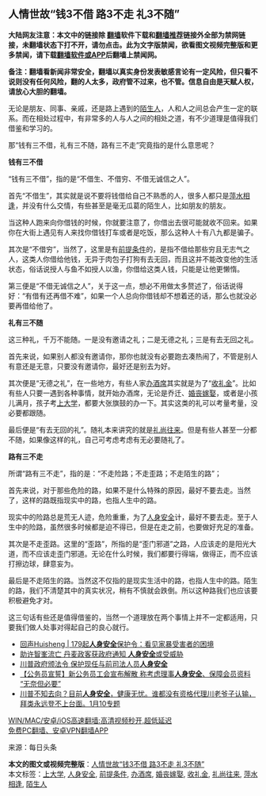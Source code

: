 <h2>人情世故“钱3不借 路3不走 礼3不随”</h2> <p class="notice"><b>大陆网友注意：本文中的链接除 <a href="https://github.com/bannedbook/fanqiang" >翻墙</a>软件下载和<a href="https://github.com/killgcd/justmysocks/blob/master/README.md">翻墙推荐</a>链接外全部为禁网链接，未翻墙状态下打不开，请勿点击。此为文字版禁闻，欲看图文视频完整版和更多禁闻，请下载<a href="https://github.com/bannedbook/fanqiang">翻墙软件或APP</a>后翻墙上禁闻网。</p><p>备注：翻墙看新闻非常安全，翻墙以真实身份发表敏感言论有一定风险，但只看不说则没有任何风险，翻的人太多，政府管不过来，也不管。信息自由是天赋人权，请放心大胆的翻墙。</b></p>  <div class="entry"> <p>无论是朋友、同事、亲戚，还是路上遇到的<a href="https://www.bannedbook.org/bnews/tag/%e9%99%8c%e7%94%9f%e4%ba%ba/" class="st_tag internal_tag" rel="tag" title="标签 陌生人 下的日志">陌生人</a>，人和人之间总会产生一定的联系。而在相处过程中，有非常多的人与人之间的相处之道，有不少道理是值得我们借鉴和学习的。</p> <p>那“钱有三不借，礼有三不随，路有三不走”究竟指的是什么意思呢？</p> <p><strong>钱有三不借</strong></p> <p>“钱有三不借”，指的是“不借生、不借穷、不借无诚信之人”。</p> <p>首先“不借生”，其实就是说不要将钱借给自己不熟悉的人，很多人都只是<a href="https://www.bannedbook.org/bnews/tag/%E8%90%8D%E6%B0%B4%E7%9B%B8%E9%80%A2/" class="st_tag internal_tag" rel="tag" title="标签 萍水相逢 下的日志">萍水相逢</a>，并没有什么交情，有些甚至是毫无瓜葛的陌生人，比如朋友的朋友。</p>  <p>当这种人跑来向你借钱的时候，你就要注意了，你借出去很可能就收不回来。如果你在大街上遇见有人来找你借钱打车或者是吃饭，那么这种人十有八九都是骗子。</p> <p>其次是“不借穷”，当然了，这里是有<a href="https://www.bannedbook.org/bnews/tag/%E5%89%8D%E6%8F%90%E6%9D%A1%E4%BB%B6/" class="st_tag internal_tag" rel="tag" title="标签 前提条件 下的日志">前提条件</a>的，是指不借给那些穷且无志气之人，这类人你借给他钱，无异于肉包子打狗有去无回，而且这并不能改变他的生活状态，俗话说授人与鱼不如授人以渔，你借给这类人钱，只能是让他更懒惰。</p> <p>第三便是“不借无诚信之人”，关于这一点，想必不用做太多赘述了，俗话说得好：“有借有还再借不难”，如果一个人总向你借钱却不想着还的话，那么也就没必要再借给他了。</p> <p><strong>礼有三不随</strong></p> <p>这三种礼，千万不能随。一是没有邀请之礼；二是无德之礼；三是有去无回之礼。</p>  <p>首先来说，如果别人都没有邀请你，那你也就没有必要跑去凑热闹了，不管是别人有意还是无意，只要没有邀请你，最好还是别去为好。</p> <p>其次便是“无德之礼”，在一些地方，有些人家<a href="https://www.bannedbook.org/bnews/tag/%E5%8A%9E%E9%85%92%E5%B8%AD/" class="st_tag internal_tag" rel="tag" title="标签 办酒席 下的日志">办酒席</a>其实就是为了“<a href="https://www.bannedbook.org/bnews/tag/%E6%94%B6%E7%A4%BC%E9%87%91/" class="st_tag internal_tag" rel="tag" title="标签 收礼金 下的日志">收礼金</a>”。比如有些人只要一遇到各种事情，就开始办酒席，无论是乔迁、<a href="https://www.bannedbook.org/bnews/tag/%E5%A9%9A%E4%B8%A7%E5%AB%81%E5%A8%B6/" class="st_tag internal_tag" rel="tag" title="标签 婚丧嫁娶 下的日志">婚丧嫁娶</a>，或者是小孩儿满月，孩子考<a href="https://www.bannedbook.org/bnews/tag/%E4%B8%8A%E5%A4%A7%E5%AD%A6/" class="st_tag internal_tag" rel="tag" title="标签 上大学 下的日志">上大学</a>，都要大张旗鼓的办一下。其实这类的礼可以考量考量，没必要都跟随。</p> <p>最后便是“有去无回的礼”。随礼本来讲究的就是<a href="https://www.bannedbook.org/bnews/tag/%E7%A4%BC%E5%B0%9A%E5%BE%80%E6%9D%A5/" class="st_tag internal_tag" rel="tag" title="标签 礼尚往来 下的日志">礼尚往来</a>。但是有些人甚至一分都不随，如果像这样的礼，自己可考虑考虑有无必要随礼了。</p> <p><strong>路有三不走</strong></p> <p>所谓“路有三不走”，指的是：“不走险路；不走歪路；不走陌生的路”；</p>  <p>首先来说，对于那些危险的路，如果不是什么特殊的原因，最好不要去走。当然了，这样的路既指现实中的路，也指人生中的路。</p> <p>现实中的险路总是荒无人迹，危险重重，为了<a href="https://www.bannedbook.org/bnews/tag/%E4%BA%BA%E8%BA%AB%E5%AE%89%E5%85%A8/" class="st_tag internal_tag" rel="tag" title="标签 人身安全 下的日志">人身安全</a>计，最好不要去走。至于人生中的险路，虽然很多时候都是迫不得已，但是在走之前，也要做好充足的准备。</p> <p>其次是不走歪路。这里的“歪路”，所指的是“歪门邪道”之路，人应该走的是阳光大道，而不应该走歪门邪道。无论在什么时候，我们都要行得端，做得正，而不应该打擦边球，肆意妄为。</p> <p>最后是不走陌生的路。当然这不仅指的是现实生活中的路，也指人生中的路。陌生的路，我们不清楚其中的真实状况，稍有不慎就会跌倒。所以这种路我们也应该要积极避免才对。</p> <p>这三句话有些还是值得借鉴的，当然一个道理放在两个事情上并不一定都适用，只要我们做人处事对得起自己的良心就行。</p>  <ul class='op-related-articles' title='相关阅读'> <li><a href='https://www.bannedbook.org/bnews/baitai/20210407/1521210.html' target='_blank'>回声Huisheng &#124; 179起<b>人身安全</b>保护令：看见家暴受害者的困境</a></li> <li><a href='https://www.bannedbook.org/bnews/comments/20210307/1499919.html' target='_blank'>助许智峯流亡 丹麦政客获政府通知 <b>人身安全</b>或受威胁</a></li> <li><a href='https://www.bannedbook.org/bnews/comments/20210119/1470564.html' target='_blank'>川普政府颁法令 保护现任与前司法人员<b>人身安全</b></a></li> <li><a href='https://www.bannedbook.org/bnews/comments/20210117/1469059.html' target='_blank'>【公务员宣誓】新公务员工会宣布解散 称考虑理事<b>人身安全</b>、保障会员资料 “无奈但必要”</a></li> <li><a href='https://www.bannedbook.org/bnews/bannedvideo/20210110/1464583.html' target='_blank'>川普不知去向？目前<b>人身安全</b>，健康无忧。谁都没有资格代理川老爷子认输，拜类永远登不上台面。1月10专题</a></li> </ul> <p class="texttj"> <a href="https://github.com/bannedbook/fanqiang/wiki/V2ray%E6%9C%BA%E5%9C%BA" target="_blank">WIN/MAC/安卓/iOS高速翻墙:高清视频秒开,超低延迟</a><br/> <a href="https://github.com/bannedbook/fanqiang/wiki/%E7%A6%81%E9%97%BB%E7%BD%91%E5%AE%89%E5%8D%93%E7%BF%BB%E5%A2%99%E6%96%B0%E9%97%BBAPP" target="_blank">免费PC翻墙、安卓VPN翻墙APP</a></p><p> 来源：每日头条 </p><a name='sharetosocial'></a>       <div><b>本文的图文或视频完整版</b>：<a href='https://www.bannedbook.org/bnews/cnnews/20210613/1565676.html'>人情世故“钱3不借 路3不走 礼3不随”</a></div>  </div><!--END ENTRY--> <div class="postfooter"> <div>本文标签：<a href="https://www.bannedbook.org/bnews/tag/%E4%B8%8A%E5%A4%A7%E5%AD%A6/" rel="tag">上大学</a>, <a href="https://www.bannedbook.org/bnews/tag/%E4%BA%BA%E8%BA%AB%E5%AE%89%E5%85%A8/" rel="tag">人身安全</a>, <a href="https://www.bannedbook.org/bnews/tag/%E5%89%8D%E6%8F%90%E6%9D%A1%E4%BB%B6/" rel="tag">前提条件</a>, <a href="https://www.bannedbook.org/bnews/tag/%E5%8A%9E%E9%85%92%E5%B8%AD/" rel="tag">办酒席</a>, <a href="https://www.bannedbook.org/bnews/tag/%E5%A9%9A%E4%B8%A7%E5%AB%81%E5%A8%B6/" rel="tag">婚丧嫁娶</a>, <a href="https://www.bannedbook.org/bnews/tag/%E6%94%B6%E7%A4%BC%E9%87%91/" rel="tag">收礼金</a>, <a href="https://www.bannedbook.org/bnews/tag/%E7%A4%BC%E5%B0%9A%E5%BE%80%E6%9D%A5/" rel="tag">礼尚往来</a>, <a href="https://www.bannedbook.org/bnews/tag/%E8%90%8D%E6%B0%B4%E7%9B%B8%E9%80%A2/" rel="tag">萍水相逢</a>, <a href="https://www.bannedbook.org/bnews/tag/%e9%99%8c%e7%94%9f%e4%ba%ba/" rel="tag">陌生人</a></div>  </div><!--END POSTFOOTER--> 